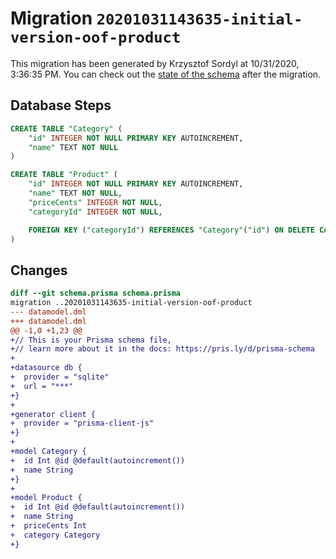 # Migration `20201031143635-initial-version-oof-product`

This migration has been generated by Krzysztof Sordyl at 10/31/2020, 3:36:35 PM.
You can check out the [state of the schema](./schema.prisma) after the migration.

## Database Steps

```sql
CREATE TABLE "Category" (
    "id" INTEGER NOT NULL PRIMARY KEY AUTOINCREMENT,
    "name" TEXT NOT NULL
)

CREATE TABLE "Product" (
    "id" INTEGER NOT NULL PRIMARY KEY AUTOINCREMENT,
    "name" TEXT NOT NULL,
    "priceCents" INTEGER NOT NULL,
    "categoryId" INTEGER NOT NULL,

    FOREIGN KEY ("categoryId") REFERENCES "Category"("id") ON DELETE CASCADE ON UPDATE CASCADE
)
```

## Changes

```diff
diff --git schema.prisma schema.prisma
migration ..20201031143635-initial-version-oof-product
--- datamodel.dml
+++ datamodel.dml
@@ -1,0 +1,23 @@
+// This is your Prisma schema file,
+// learn more about it in the docs: https://pris.ly/d/prisma-schema
+
+datasource db {
+  provider = "sqlite"
+  url = "***"
+}
+
+generator client {
+  provider = "prisma-client-js"
+}
+
+model Category {
+  id Int @id @default(autoincrement())
+  name String
+}
+
+model Product {
+  id Int @id @default(autoincrement())
+  name String
+  priceCents Int
+  category Category
+}
```


